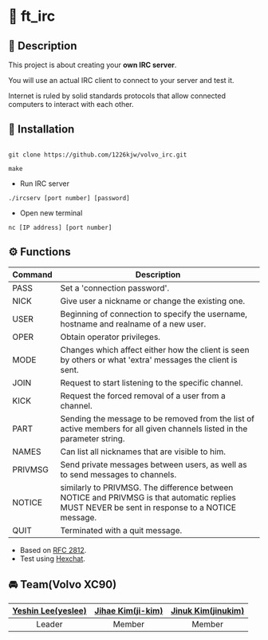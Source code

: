 # 💬 ft_irc


## 📝 Description
This project is about creating your **own IRC server**.

You will use an actual IRC client to connect to your server and test it.

Internet is ruled by solid standards protocols that allow connected computers to interact with each other.

## 🏃 Installation

```shell

git clone https://github.com/1226kjw/volvo_irc.git

make
```

- Run IRC server
```shell
./ircserv [port number] [password]
```

- Open new terminal

```shell
nc [IP address] [port number]
```

## ⚙️ Functions

| Command       | Description |
| ------------- | ----------- |
| PASS          | Set a 'connection password'.       |
| NICK          | Give user a nickname or change the existing one.        |
| USER          | Beginning of connection to specify the username, hostname and realname of a new user.       |
| OPER          | Obtain operator privileges.        |
| MODE          | Changes which affect either how the client is seen by others or what 'extra' messages the client is sent.       |
| JOIN          | Request to start listening to the specific channel.        |
| KICK          | Request the forced removal of a user from a channel.        |
| PART          | Sending the message to be removed from the list of active members for all given channels listed in the parameter string.        |
| NAMES         | Can list all nicknames that are visible to him.        |
| PRIVMSG       | Send private messages between users, as well as to send messages to channels.|
| NOTICE        | similarly to PRIVMSG. The difference between NOTICE and PRIVMSG is that automatic replies MUST NEVER be sent in response to a NOTICE message.        |
| QUIT          | Terminated with a quit message.        |

- Based on [RFC 2812](https://datatracker.ietf.org/doc/html/rfc2812).
- Test using [Hexchat](https://github.com/hexchat/hexchat).


## 🚘 Team(Volvo XC90)

|[Yeshin Lee(yeslee)](https://github.com/yeslee-v)|[Jihae Kim(ji-kim)](https://github.com/deftones88)|[Jinuk Kim(jinukim)](https://github.com/1226kjw)|
|:-:|:-:|:-:|
|Leader|Member|Member|

